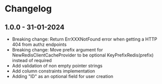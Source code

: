 # Changelog

## 1.0.0 - 31-01-2024

- Breaking change: Return ErrXXXNotFound error when getting a HTTP 404 from authz endpoints
- Breaking change: Move prefix argument for NewRedisClientCacheProvider to be optional KeyPrefixRedis(prefix) instead of required
- Add validation of non empty pointer strings
- Add column constraints implementation
- Adding "ID" as an optional field for user creation
